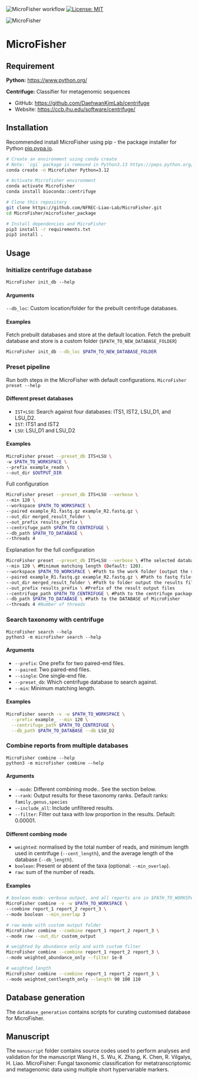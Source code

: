 ![MicroFisher workflow](https://github.com/NFREC-Liao-Lab/MicroFisher/actions/workflows/python-app.yml/badge.svg)
[![License: MIT](https://img.shields.io/badge/License-MIT-yellow.svg)](https://opensource.org/licenses/MIT)



![MicroFisher](https://github.com/NFREC-Liao-Lab/MicroFisher/assets/58599570/fd62dd70-800f-437b-8faf-b05af0fa4277)
# MicroFisher

## Requirement
**Python:** https://www.python.org/

**Centrifuge:** Classifier for metagenomic sequences
- GitHub: https://github.com/DaehwanKimLab/centrifuge
- Website: https://ccb.jhu.edu/software/centrifuge/

## Installation
Recommended install MicroFisher using pip - the package installer for Python [pip.pypa.io](https://pip.pypa.io).
```bash
# Create an environment using conda create
# Note: `cgi` package is removed in Python3.13 https://peps.python.org/pep-0594/
conda create -n Microfisher Python=3.12

# Activate Microfisher environment
conda activate Microfisher
conda install bioconda::centrifuge

# Clone this repository
git clone https://github.com/NFREC-Liao-Lab/MicroFisher.git
cd MicroFisher/microfisher_package

# Install dependencies and MicroFisher
pip3 install -r requirements.txt
pip3 install .
```


## Usage
### Initialize centrifuge database
`MicroFisher init_db --help`
#### Arguments
`--db_loc`: Custom location/folder for the prebuilt centrifuge databases.

#### Examples
Fetch prebuilt databases and store at the default location.
Fetch the prebuilt database and store is a custom folder (`$PATH_TO_NEW_DATABASE_FOLDER`)
```bash
MicroFisher init_db --db_loc $PATH_TO_NEW_DATABASE_FOLDER
```

### Preset pipeline
Run both steps in the MicroFisher with default configurations.
`MicroFisher preset --help`

#### Different preset databases
- `IST+LSU`: Search against four databases: ITS1, IST2, LSU_D1, and LSU_D2.
- `IST`: ITS1 and IST2
- `LSU`: LSU_D1 and LSU_D2

#### Examples
```bash
MicroFisher preset --preset_db ITS+LSU \
-w $PATH_TO_WORKSPACE \
--prefix example_reads \
--out_dir $OUTPUT_DIR
```

Full configuration
```bash
MicroFisher preset --preset_db ITS+LSU --verbose \
--min 120 \
--workspace $PATH_TO_WORKSPACE \
--paired example_R1.fastq.gz example_R2.fastq.gz \
--out_dir merged_result_folder \
--out_prefix results_prefix \
--centrifuge_path $PATH_TO_CENTRIFUGE \
--db_path $PATH_TO_DATABASE \
--threads 4
```

Explanation for the full configuration
```bash
MicroFisher preset --preset_db ITS+LSU --verbose \ #The selected databases used for the job (Metagenomic data: ITS+LSU; Metatranscriptomic data: LSU)
--min 120 \ #Minimum matching length (Default: 120).
--workspace $PATH_TO_WORKSPACE \ #Path to the work folder (output the searching result)
--paired example_R1.fastq.gz example_R2.fastq.gz \ #Path to fastq file(s) (using --single if the data is single end reads)
--out_dir merged_result_folder \ #Path to folder output the results files
--out_prefix results_prefix \ #Prefix of the result output files
--centrifuge_path $PATH_TO_CENTRIFUGE \ #Path to the centrifuge package (if necessary)
--db_path $PATH_TO_DATABASE \ #Path to the DATABASE of MicroFisher
--threads 4 #Number of threads
```





### Search taxonomy with centrifuge
`MicroFisher search --help` \
`python3 -m microfisher search --help`

#### Arguments
- `--prefix`: One prefix for two paired-end files.
- `--paired`: Two paired-end files.
- `--single`: One single-end file.
- `--preset_db`: Which centrifuge database to search against.
- `--min`: Minimum matching length.


#### Examples
```bash
MicroFisher search -v -w $PATH_TO_WORKSPACE \
  --prefix example_ --min 120 \
  --centrifuge_path $PATH_TO_CENTRIFUGE \
  --db_path $PATH_TO_DATABASE --db LSU_D2
```



### Combine reports from multiple databases
`MicroFisher combine --help` \
`python3 -m microfisher combine --help`


#### Arguments
- `--mode`: Different combining mode.. See the section below.
- `--rank`: Output results for these taxonomy ranks. Default ranks: `family,genus,species`
- `--include_all`: Include unfiltered results.
- `--filter`: Filter out taxa with low proportion in the results. Default: 0.00001.


#### Different combing mode
- `weighted`: normalised by the total number of reads, and
    minimum length used in centrifuge (`--cent_length`), and the average
    length of the database (`--db_length`).
- `boolean`: Present or absent of the taxa (optional: `--min_overlap`).
- `raw`: sum of the number of reads.


#### Examples

```bash
# boolean mode: verbose output, and all reports are in $PATH_TO_WORKSPACE folder
MicroFisher combine -v -w $PATH_TO_WORKSPACE \
--combine report_1 report_2 report_3 \
--mode boolean --min_overlap 3

# raw mode with custom output folder
MicroFisher combine --combine report_1 report_2 report_3 \
--mode raw --out_dir custom_output

# weighted by abundance only and with custom filter
MicroFisher combine --combine report_1 report_2 report_3 \
--mode weighted_abundance_only --filter 1e-8

# weighted_length
MicroFisher combine --combine report_1 report_2 report_3 \
--mode weighted_centlength_only --length 90 100 110
```

## Database generation
The `database_generation` contains scripts for curating customised database for MicroFisher.


## Manuscript
The `manuscript` folder contains source codes used to perform analyses and validation for the manuscript
Wang H., S. Wu, K. Zhang, K. Chen, R. Vilgalys, H. Liao. MicroFisher: Fungal taxonomic classification for metatranscriptomic and metagenomic data using multiple short hypervariable markers.

